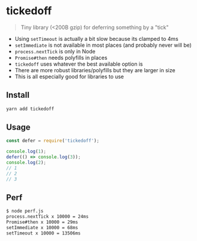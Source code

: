 # tickedoff

> Tiny library (<200B gzip) for deferring something by a "tick"

- Using `setTimeout` is actually a bit slow because its clamped to 4ms
- `setImmediate` is not available in most places (and probably never will be)
- `process.nextTick` is only in Node
- `Promise#then` needs polyfills in places
- `tickedoff` uses whatever the best available option is
- There are more robust libraries/polyfills but they are larger in size
- This is all especially good for libraries to use

## Install

```sh
yarn add tickedoff
```

## Usage

```js
const defer = require('tickedoff');

console.log(1);
defer(() => console.log(3));
console.log(2);
// 1
// 2
// 3
```

## Perf

```sh
$ node perf.js
process.nextTick x 10000 = 24ms
Promise#then x 10000 = 29ms
setImmediate x 10000 = 68ms
setTimeout x 10000 = 13506ms
```
